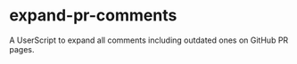# expand-pr-comments
A UserScript to expand all comments including outdated ones on GitHub PR pages.
